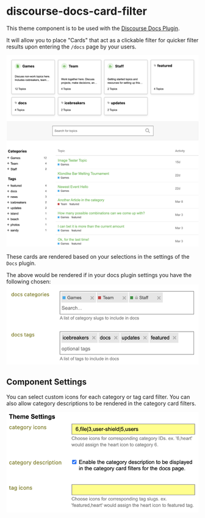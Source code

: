 # discourse-docs-card-filter
This theme component is to be used with the [Discourse Docs Plugin](https://github.com/discourse/discourse-docs).

It will allow you to place "Cards" that act as a clickable filter for quicker filter results upon entering the `/docs` page by your users. 

![docs card filter preview](./readme-assets/preview.png)

These cards are rendered based on your selections in the settings of the `Docs` plugin.

The above would be rendered if in your docs plugin settings you have the following chosen:
![docs settings](./readme-assets/docs-settings.png)

## Component Settings
You can select custom icons for each category or tag card filter. You can also allow category descriptions to be rendered in the category card filters.

![card filter settings](./readme-assets/settings.png)


